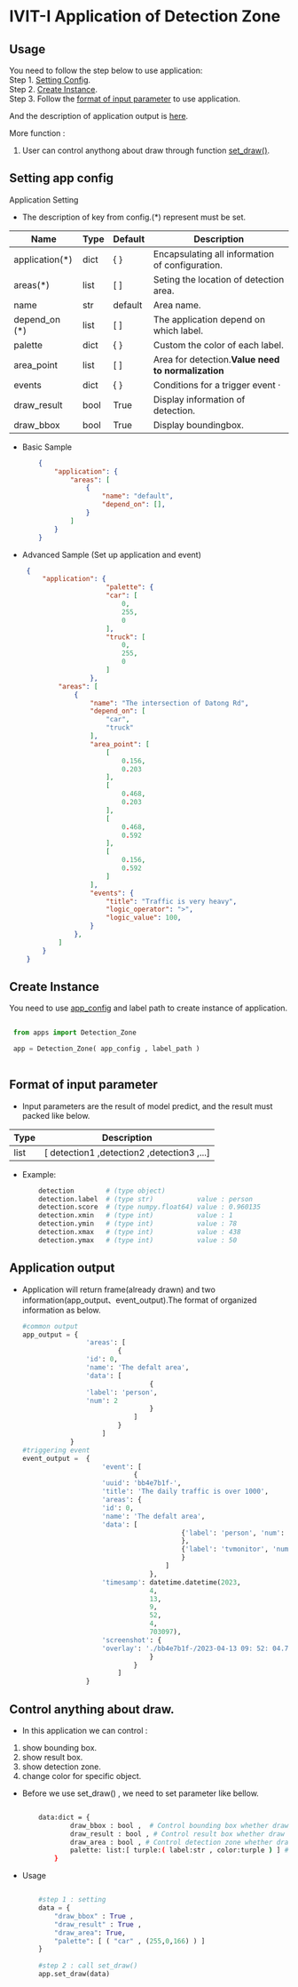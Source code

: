 # IVIT-I Application of Detection Zone
## Usage
You need to follow the step below to use application:  
Step 1. [Setting Config](#setting-app-config).  
Step 2. [Create Instance](#create-instance).  
Step 3. Follow the [format of input parameter](#format-of-input-parameter)  to use application.

And the description of application output is [here](#application-output).

More function :  
1. User can control anythong about draw through function [set_draw()](#control-anything-about-draw).

## Setting app config 
Application Setting
* The description of key from config.(*) represent must be set.  


| Name | Type | Default | Description |
| --- | --- | --- | --- |
|application(*)|dict|{  }|Encapsulating all information of configuration.|
|areas(*)|list|[  ]|Seting the location of detection area. |
|name|str|default|Area name.|
| depend_on (*) | list | [ ] | The application depend on which label. |
| palette | dict | { } | Custom the color of each label. |
|area_point|list|[ ]|Area for detection.**Value need to normalization**|
|events|dict|{ }|Conditions for a trigger event ·|
|draw_result|bool|True|Display information of detection.|
|draw_bbox|bool|True|Display boundingbox.|

* Basic Sample
    ```json
        {
            "application": {
                "areas": [
                    {
                        "name": "default",
                        "depend_on": [],
                    }
                ]
            }
        }
    ```
* Advanced Sample (Set up application and event)

   ```json
    {
        "application": {
						"palette": {
                        "car": [
                            0,
                            255,
                            0
                        ],
                        "truck": [
                            0,
                            255,
                            0
                        ]
                    },
            "areas": [
                {
                    "name": "The intersection of Datong Rd",
                    "depend_on": [
                        "car",
                        "truck"
                    ],
                    "area_point": [
                        [
                            0.156,
                            0.203
                        ],
                        [
                            0.468,
                            0.203
                        ],
                        [
                            0.468,
                            0.592
                        ],
                        [
                            0.156,
                            0.592
                        ]
                    ],
                    "events": {
                        "title": "Traffic is very heavy",
                        "logic_operator": ">",
                        "logic_value": 100,
                    }
                },
            ]
        }
    }
   ``` 
## Create Instance
You need to use [app_config](#setting-app-config) and label path to create instance of application.
   ```python
    
    from apps import Detection_Zone

    app = Detection_Zone( app_config , label_path )
    
   ``` 
## Format of input parameter
* Input parameters are the result of model predict, and the result must packed like below.

| Type | Description |
| --- | --- |
|list|[ detection1 ,detection2 ,detection3 ,...]|
* Example:
    ```bash
        detection        # (type object)                   
        detection.label  # (type str)           value : person   
        detection.score  # (type numpy.float64) value : 0.960135 
        detection.xmin   # (type int)           value : 1        
        detection.ymin   # (type int)           value : 78       
        detection.xmax   # (type int)           value : 438  
        detection.ymax   # (type int)           value : 50     
    ```
## Application output 
* Application will return frame(already drawn) and two information(app_output、event_output).The format of organized information as below.
    ```python
    #common output
    app_output = {
                    'areas': [
                            {
                    'id': 0, 
                    'name': 'The defalt area', 
                    'data': [
                                    {
                    'label': 'person', 
                    'num': 2
                                    }
                                ]
                            }
                        ]
                }
    #triggering event
    event_output =  {
                        'event': [
                                {
                        'uuid': 'bb4e7b1f-', 
                        'title': 'The daily traffic is over 1000', 
                        'areas': {
                        'id': 0, 
                        'name': 'The defalt area', 
                        'data': [
                                            {'label': 'person', 'num': 2
                                            },
                                            {'label': 'tvmonitor', 'num': 1
                                            }
                                        ]
                                    }, 
                        'timesamp': datetime.datetime(2023,
                                    4,
                                    13,
                                    9,
                                    52,
                                    4,
                                    703097), 
                        'screenshot': {
                        'overlay': './bb4e7b1f-/2023-04-13 09: 52: 04.703097.jpg', 'original': './bb4e7b1f-/2023-04-13 09: 52: 04.703097_org.jpg'
                                    }
                                }
                            ]
                    }
    
    ```
## Control anything about draw.
* In this application we can control :
1. show bounding box. 
2. show result box.  
3. show detection zone.
4. change color for specific object.   

* Before we use set_draw() , we need to set parameter like bellow.  
    ```bash

        data:dict = {  
                draw_bbox : bool ,  # Control bounding box whether draw or not draw.
                draw_result : bool , # Control result box whether draw or not draw.
                draw_area : bool , # Control detection zone whether draw or not draw.
                palette: list:[ turple:( label:str , color:turple ) ] # change color for specific object.
            }

    ```

* Usage
    ```python

        #step 1 : setting
        data = {  
            "draw_bbox" : True ,    
            "draw_result" : True , 
            "draw_area": True, 
            "palette": [ ( "car" , (255,0,166) ) ] 
        } 
        
        #step 2 : call set_draw()
        app.set_draw(data)
    ```